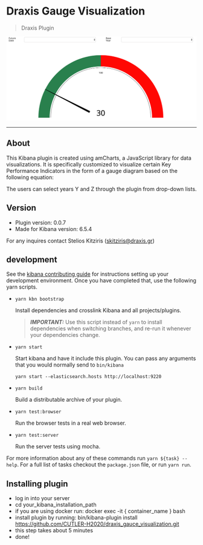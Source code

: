 # Draxis Gauge Visualization

> Draxis Plugin

![alt text](https://raw.githubusercontent.com/CUTLER-H2020/draxis_gauce_visualization/master/draxis%20gauce.png)

---

## About

This Kibana plugin is created using amCharts, a JavaScript library for data visualizations. It is specifically
customized to visualize certain Key Performance Indicators in the form of a gauge diagram based on the
following equation:

The users can select years Y and Z through the plugin from drop-down lists.

## Version
- Plugin version: 0.0.7
- Made for Kibana version: 6.5.4

For any inquires contact Stelios Kitziris (skitziris@draxis.gr)

## development

See the [kibana contributing guide](https://github.com/elastic/kibana/blob/master/CONTRIBUTING.md) for instructions setting up your development environment. Once you have completed that, use the following yarn scripts.

- `yarn kbn bootstrap`

  Install dependencies and crosslink Kibana and all projects/plugins.

  > **_IMPORTANT:_** Use this script instead of `yarn` to install dependencies when switching branches, and re-run it whenever your dependencies change.

- `yarn start`

  Start kibana and have it include this plugin. You can pass any arguments that you would normally send to `bin/kibana`

  ```
  yarn start --elasticsearch.hosts http://localhost:9220
  ```

- `yarn build`

  Build a distributable archive of your plugin.

- `yarn test:browser`

  Run the browser tests in a real web browser.

- `yarn test:server`

  Run the server tests using mocha.

For more information about any of these commands run `yarn ${task} --help`. For a full list of tasks checkout the `package.json` file, or run `yarn run`.

## Installing plugin

- log in into your server
- cd your_kibana_installation_path
- if you are using docker run: docker exec -it { container_name } bash
- install plugin by running: bin/kibana-plugin install https://github.com/CUTLER-H2020/draxis_gauce_visualization.git
- this step takes about 5 minutes
- done!


